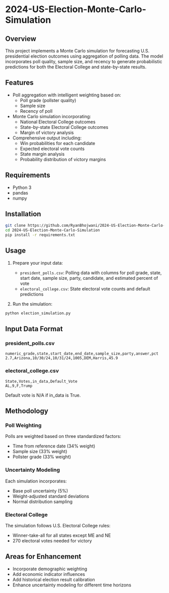 # 2024-US-Election-Monte-Carlo-Simulation

## Overview
This project implements a Monte Carlo simulation for forecasting U.S. presidential election outcomes using aggregation of polling data. The model incorporates poll quality, sample size, and recency to generate probabilistic predictions for both the Electoral College and state-by-state results.

## Features
- Poll aggregation with intelligent weighting based on:
  - Poll grade (pollster quality)
  - Sample size
  - Recency of poll
- Monte Carlo simulation incorporating:
  - National Electoral College outcomes
  - State-by-state Electoral College outcomes
  - Margin of victory analysis
- Comprehensive output including:
  - Win probabilities for each candidate
  - Expected electoral vote counts
  - State margin analysis
  - Probability distribution of victory margins

## Requirements
- Python 3
- pandas
- numpy

## Installation
```bash
git clone https://github.com/RyanBhojwani/2024-US-Election-Monte-Carlo-Simulation.git
cd 2024-US-Election-Monte-Carlo-Simulation
pip install -r requirements.txt
```

## Usage
1. Prepare your input data:
   - `president_polls.csv`: Polling data with columns for poll grade, state, start date, sample size, party, candidate, and estimated percent of vote
   - `electoral_college.csv`: State electoral vote counts and default predictions

2. Run the simulation:
```python
python election_simulation.py
```

## Input Data Format

### president_polls.csv
```csv
numeric_grade,state,start_date,end_date,sample_size,party,answer,pct
2.7,Arizona,10/30/24,10/31/24,1005,DEM,Harris,45.9
```

### electoral_college.csv
```csv
State,Votes,in_data,Default_Vote
AL,9,F,Trump
```
Default vote is N/A if in_data is True.

## Methodology

### Poll Weighting
Polls are weighted based on three standardized factors:
- Time from reference date (34% weight)
- Sample size (33% weight)
- Pollster grade (33% weight)

### Uncertainty Modeling
Each simulation incorporates:
- Base poll uncertainty (5%)
- Weight-adjusted standard deviations
- Normal distribution sampling

### Electoral College
The simulation follows U.S. Electoral College rules:
- Winner-take-all for all states except ME and NE
- 270 electoral votes needed for victory

## Areas for Enhancement
- Incorporate demographic weighting
- Add economic indicator influences
- Add historical election result calibration
- Enhance uncertainty modeling for different time horizons

